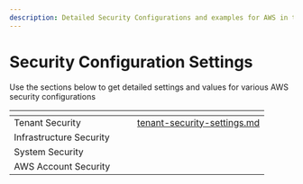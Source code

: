 ```yaml
---
description: Detailed Security Configurations and examples for AWS in the DuploCloud Portal
---
```


# Security Configuration Settings

Use the sections below to get detailed settings and values for various AWS security configurations

<table data-view="cards"><thead><tr><th></th><th></th><th></th><th data-hidden data-card-target data-type="content-ref"></th></tr></thead><tbody><tr><td>Tenant Security </td><td></td><td></td><td><a href="tenant-security-settings.md">tenant-security-settings.md</a></td></tr><tr><td>Infrastructure Security</td><td></td><td></td><td></td></tr><tr><td>System Security</td><td></td><td></td><td></td></tr><tr><td>AWS Account Security</td><td></td><td></td><td></td></tr></tbody></table>
